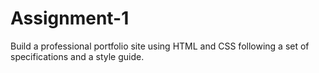 # Assignment-1
Build a professional portfolio site using HTML and CSS following a set of specifications and a style guide.
